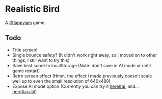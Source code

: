 Realistic Bird
==============

A [#flappyjam](http://itch.io/jam/flappyjam) game.

Todo
----
* Title screen!
* Single bounce safety? (It didn't work right away, so I moved on to other things; I still want to try this)
* Save best score to localStorage (Note: don't save in AI mode or until game restart)
* Retro screen effect (Hmm, the effect I made previously doesn't scale well up to even the small resolution of 640x480)
* Expose AI mode option (Currently you can try it [here#ai](http://isaiahodhner.ml/realistic-bird/#ai), and... [here#ai+lol](http://isaiahodhner.ml/realistic-bird/#ai+lol))
